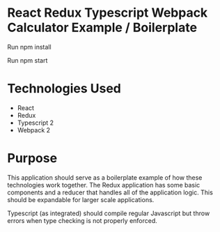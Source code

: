 # React Redux Typescript Webpack Calculator Example / Boilerplate

Run npm install

Run npm start

# Technologies Used

- React
- Redux
- Typescript 2
- Webpack 2

# Purpose

This application should serve as a boilerplate example of how these technologies work together.
The Redux application has some basic components and a reducer that handles all of the application logic.
This should be expandable for larger scale applications.

Typescript (as integrated) should compile regular Javascript but throw errors when type checking is not properly enforced.
